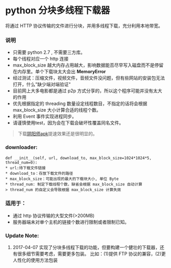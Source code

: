 # python 分块多线程下载器
将通过 HTTP 协议传输的文件进行分块，并用多线程下载，充分利用本地带宽。

### 说明
* 只需要 python 2.7 , 不需要三方库。
* 每个线程对应一个 http 连接
* max_block_size 越大内存占用越大，影响数据能否尽早写入磁盘而不是停留在内存里。单个下载块太大会出 **MemoryError**
* 经过测试：压缩文件，视频文件，音频文件没问题，但有些网站的安装包无法打开，什么"缺少端对端验证"
* 目前网上大多电影都是通过 p2p 方式分享的，所以这个程序可能并没有太大的作用
* 优先根据指定的 threading 数量设定线程数目，不指定的话将会根据 max_block_size 大小计算合适的线程个数。
* 利用 Event 事件实现进程同步。
* 请谨慎使用test，因为会在下载会破坏性覆盖同名文件。
> 下载[阴阳师apk](http://g37.gdl.netease.com/onmyoji_netease_9_1.0.17.apk)提速效果还是很明显的。

### downloader:
    def __init__(self, url, download_to, max_block_size=1024*1024*5, thread_num=0):
    * url:待下载文件链接
    * download_to：存放下载文件的路径
    * max_block_size：可能出现的最大的下载块大小, 单位 Byte
    * thread_num: 制定下载线程个数，缺省会根据 max_block_size 自动计算
    > thread_num 的自定义会导致根据 max_block_size 计算失效

### 适用于：
* 通过 http 协议传输的大型文件(>200MB)
* 服务器端未对单个主机的链接个数进行限制或者限制已知。

### Update Note:
1. 2017-04-07
		实现了分块多线程下载的功能，但要构建一个健壮的下载器，还有很多细节需要考虑，需要更多包装。
		比如：(1)提供 FTP 协议的兼容，(2)更人性化的使用方法包装